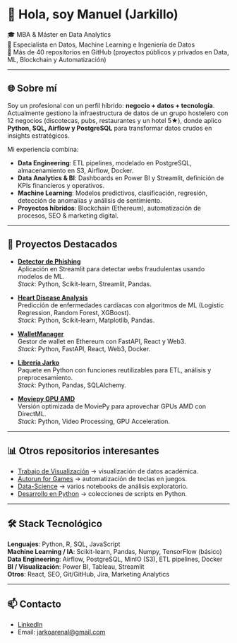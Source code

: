 # 👋 Hola, soy Manuel (Jarkillo)

🎓 MBA & Máster en Data Analytics  
💼 Especialista en Datos, Machine Learning e Ingeniería de Datos  
🚀 Más de 40 repositorios en GitHub (proyectos públicos y privados en Data, ML, Blockchain y Automatización)

---

## 🌐 Sobre mí
Soy un profesional con un perfil híbrido: **negocio + datos + tecnología**.  
Actualmente gestiono la infraestructura de datos de un grupo hostelero con 12 negocios (discotecas, pubs, restaurantes y un hotel 5★), donde aplico **Python, SQL, Airflow y PostgreSQL** para transformar datos crudos en insights estratégicos.

Mi experiencia combina:
- **Data Engineering**: ETL pipelines, modelado en PostgreSQL, almacenamiento en S3, Airflow, Docker.  
- **Data Analytics & BI**: Dashboards en Power BI y Streamlit, definición de KPIs financieros y operativos.  
- **Machine Learning**: Modelos predictivos, clasificación, regresión, detección de anomalías y análisis de sentimiento.  
- **Proyectos híbridos**: Blockchain (Ethereum), automatización de procesos, SEO & marketing digital.

---

## 🚀 Proyectos Destacados
- [**Detector de Phishing**](https://github.com/jarkillo/Detector_Phishing)  
  Aplicación en Streamlit para detectar webs fraudulentas usando modelos de ML.  
  *Stack*: Python, Scikit-learn, Streamlit, Pandas.

- [**Heart Disease Analysis**](https://github.com/jarkillo/Missing-Keys-Heart-Disease)  
  Predicción de enfermedades cardíacas con algoritmos de ML (Logistic Regression, Random Forest, XGBoost).  
  *Stack*: Python, Scikit-learn, Matplotlib, Pandas.

- [**WalletManager**](https://github.com/jarkillo/WalletManager)  
  Gestor de wallet en Ethereum con FastAPI, React y Web3.  
  *Stack*: Python, FastAPI, React, Web3, Docker.

- [**Librería Jarko**](https://github.com/jarkillo/libreria_jarko)  
  Paquete en Python con funciones reutilizables para ETL, análisis y preprocesamiento.  
  *Stack*: Python, Pandas, SQLAlchemy.

- [**Moviepy GPU AMD**](https://github.com/jarkillo/moviepy-gpu-amd)  
  Versión optimizada de MoviePy para aprovechar GPUs AMD con DirectML.  
  *Stack*: Python, Video Processing, GPU Acceleration.

---

## 📊 Otros repositorios interesantes
- [Trabajo de Visualización](https://github.com/jarkillo/Trabajo-Visualizacion) → visualización de datos académica.  
- [Autorun for Games](https://github.com/jarkillo/Autorun-for-Games) → automatización de teclas en juegos.  
- [Data-Science](https://github.com/jarkillo/Data-Science) → varios notebooks de análisis exploratorio.  
- [Desarrollo en Python](https://github.com/jarkillo/Desarrollo-en-Python) → colecciones de scripts en Python.  

---

## 🛠️ Stack Tecnológico
**Lenguajes**: Python, R, SQL, JavaScript  
**Machine Learning / IA**: Scikit-learn, Pandas, Numpy, TensorFlow (básico)  
**Data Engineering**: Airflow, PostgreSQL, MinIO (S3), ETL pipelines, Docker  
**BI / Visualización**: Power BI, Tableau, Streamlit  
**Otros**: React, SEO, Git/GitHub, Jira, Marketing Analytics  

---

## 📫 Contacto
- [LinkedIn](https://linkedin.com/in/manuel-jose-lopez-munoz)  
- Email: jarkoarenal@gmail.com 
